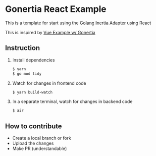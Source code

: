 # Gonertia React Example

This is a template for start using the [Golang Inertia Adapter](https://github.com/romsar/gonertia) using React

This is inspired by [Vue Example w/ Gonertia](https://github.com/henrriusdev/gonertia_vue_example)

## Instruction

1. Install dependencies

    ```sh
    $ yarn
    $ go mod tidy
    ```
2. Watch for changes in frontend code

    ```sh
    $ yarn build-watch
    ```
3. In a separate terminal, watch for changes in backend code

    ```sh
    $ air
    ```

## How to contribute

- Create a local branch or fork
- Upload the changes
- Make PR (understandable)